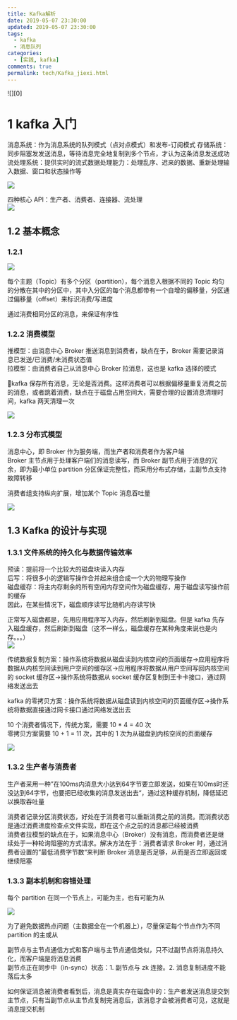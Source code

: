 ```yaml
---
title: Kafka解析
date: 2019-05-07 23:30:00
updated: 2019-05-07 23:30:00
tags:
  - kafka
  - 消息队列
categories: 
  - [实践, kafka]
comments: true
permalink: tech/Kafka_jiexi.html    
---
```


![][0]

<!--more-->

# 1 kafka 入门

消息系统：作为消息系统的队列模式（点对点模式）和发布-订阅模式
存储系统：同步阻塞发发送消息，等待消息完全地复制到多个节点，才认为这条消息发送成功  
流处理系统：提供实时的流式数据处理能力：处理乱序、迟来的数据、重新处理输入数据、窗口和状态操作等

![][1]

四种核心 API：生产者、消费者、连接器、流处理  
![][2]

## 1.2 基本概念

### 1.2.1 
![][3]

每个主题（Topic）有多个分区（partition），每个消息入根据不同的 Topic 均匀的分散在其中的分区中，其中入分区的每个消息都带有一个自增的偏移量，分区通过偏移量（offset）来标识消费/写进度  
  
通过消费相同分区的消息，来保证有序性

### 1.2.2 消费模型

推模型：由消息中心 Broker 推送消息到消费者，缺点在于，Broker 需要记录消息已发送/已消费/未消费状态值  
拉模型：由消费者自己从消息中心 Broker 拉消息，这也是 kafka 选择的模式

kafka 保存所有消息，无论是否消费。这样消费者可以根据偏移量重复消费之前的消息，或者跳着消费，缺点在于磁盘占用空间大，需要合理的设置消息清理时间，kafka 两天清理一次

![][4]

### 1.2.3 分布式模型

消息中心，即 Broker 作为服务端，而生产者和消费者作为客户端  
Broker 主节点用于处理客户端们的消息读写，而 Broker 副节点用于消息的冗余，即为最小单位 partition 分区保证完整性，而采用分布式存储，主副节点支持故障转移  
  
消费者组支持纵向扩展，增加某个 Topic 消息吞吐量  

![][5]

## 1.3 Kafka 的设计与实现

### 1.3.1 文件系统的持久化与数据传输效率

预读：提前将一个比较大的磁盘块读入内存  
后写：将很多小的逻辑写操作合并起来组合成一个大的物理写操作  
磁盘缓存：将主内存剩余的所有空闲内存空间作为磁盘缓存，用于磁盘读写操作前的缓存  
因此，在某些情况下，磁盘顺序读写比随机内存读写快  
  
正常写入磁盘都是，先用应用程序写入内存，然后刷新到磁盘。但是 kafka 先存入磁盘缓存，然后刷新到磁盘（这不一样么，磁盘缓存在某种角度来说也是内存。。。）  
![][6]  

传统数据复制方案：操作系统将数据从磁盘读到内核空间的页面缓存->应用程序将数据从内核空间读到用户空间的缓存区->应用程序将数据从用户空间写回内核空间的 socket 缓存区->操作系统将数据从 socket 缓存区复制到王卡卡接口，通过网络发送出去    

kafka 的零拷贝方案：操作系统将数据从磁盘读到内核空间的页面缓存区->操作系统将数据直接通过网卡接口通过网络发送出去  

10 个消费者情况下，传统方案，需要 10 * 4 = 40 次  
零拷贝方案需要 10 + 1 = 11 次，其中的 1 次为从磁盘到内核空间的页面缓存

![][7]

### 1.3.2 生产者与消费者

生产者采用一种”在100ms内消息大小达到64字节要立即发送，如果在100ms时还没达到64字节，也要把已经收集的消息发送出去“，通过这种缓存机制，降低延迟以换取吞吐量  
  
消费者记录分区消费状态，好处在于消费者可以重新消费之前的消费。而消费状态是通过消费进度检查点文件实现，即在这个点之前的消息都已经被消费  
消费者拉模型的缺点在于，如果消息中心（Broker）没有消息，而消费者还是继续处于一种轮询阻塞的方式请求。解决方法在于：消费者请求 Broker 时，通过消费者设置的”最低消费字节数“来判断 Broker 消息是否足够，从而是否立即返回或继续阻塞

### 1.3.3 副本机制和容错处理

每个 partition 在同一个节点上，可能为主，也有可能为从
 
![][8]

为了避免数据热点问题（主数据全在一个机器上），尽量保证每个节点作为不同 partition 的主或从

副节点与主节点通信方式和客户端与主节点通信类似，只不过副节点将消息持久化，而客户端是将消息消费  
副节点正在同步中（in-sync）状态：1. 副节点与 zk 连接。2. 消息复制进度不能落后太多

如何保证消息被消费者看到后，消息是真实存在磁盘中的：生产者发送消息提交到主节点，只有当副节点从主节点复制完消息后，该消息才会被消费者可见，这就是消息提交机制

[1]: https://leran2deeplearnjavawebtech.oss-cn-beijing.aliyuncs.com/learn/Kafka%E6%8A%80%E6%9C%AF%E5%86%85%E5%B9%95/1_1.png
[2]: https://leran2deeplearnjavawebtech.oss-cn-beijing.aliyuncs.com/learn/Kafka%E6%8A%80%E6%9C%AF%E5%86%85%E5%B9%95/1_2.jpg
[3]: https://leran2deeplearnjavawebtech.oss-cn-beijing.aliyuncs.com/learn/Kafka%E6%8A%80%E6%9C%AF%E5%86%85%E5%B9%95/1_3.png
[4]: https://leran2deeplearnjavawebtech.oss-cn-beijing.aliyuncs.com/learn/Kafka%E6%8A%80%E6%9C%AF%E5%86%85%E5%B9%95/1_4.png
[5]: https://leran2deeplearnjavawebtech.oss-cn-beijing.aliyuncs.com/learn/Kafka%E6%8A%80%E6%9C%AF%E5%86%85%E5%B9%95/1_5.png
[6]: https://leran2deeplearnjavawebtech.oss-cn-beijing.aliyuncs.com/learn/Kafka%E6%8A%80%E6%9C%AF%E5%86%85%E5%B9%95/1_6.png
[7]: https://leran2deeplearnjavawebtech.oss-cn-beijing.aliyuncs.com/learn/Kafka%E6%8A%80%E6%9C%AF%E5%86%85%E5%B9%95/1_7.png
[8]: https://leran2deeplearnjavawebtech.oss-cn-beijing.aliyuncs.com/learn/Kafka%E6%8A%80%E6%9C%AF%E5%86%85%E5%B9%95/1_8.png